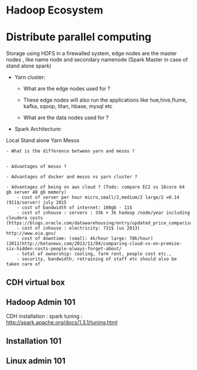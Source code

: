 # Hadoop Ecosystem


# Distribute parallel computing

Storage using HDFS in a firewalled system, edge nodes are the master nodes , like name node and secondary namenode (Spark Master in case of stand alone spark)  

- Yarn cluster:  



	- What are the edge nodes used for ?  

	- These edge nodes will also run the applications like hue,hive,flume, kafka, sqoop, titan, hbase, mysql etc  

	- What are the data nodes used for ?  

- Spark Architecture:

Local
Stand alone
Yarn
Mesos

	- What is the difference between yarn and mesos ?  
 

	- Advantages of mesos ?  

	- Advantages of docker and mesos vs yarn cluster ?  

	- Advantages of being on aws cloud ? (Todo: compare EC2 vs 16core 64 gb server 48 gb memory)  
		- cost of server per hour micro,small/2,medium/2 large/2 =0.14 (911$/server) july 2015  
		- cost of bandwidth of internet: 100gb - 11$  
		- cost of inhouse : servers : 33k + 3k hadoop /node/year including cloudera costs (https://blogs.oracle.com/datawarehousing/entry/updated_price_comparison_for_big)  
		- cost of inhouse : electricity: 731$ (us 2013) http://www.eia.gov/  
		- cost of downtime: (small: 4k/hour large: 70k/hour)(2011)http://betanews.com/2013/11/04/comparing-cloud-vs-on-premise-six-hidden-costs-people-always-forget-about/  
		- total of ownership: cooling, farm rent, people cost etc.,  
		- security, bandwidth, retraining of staff etc should also be taken care of   

## CDH virtual box  

## Hadoop Admin 101  
CDH installation : 
spark tuning : http://spark.apache.org/docs/1.3.1/tuning.html  

## Installation 101  

## Linux admin 101  

